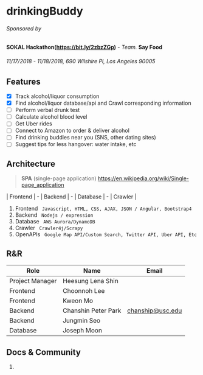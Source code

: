 # drinkingBuddy
###### _Sponsored by_ 
**SOKAL Hackathon(https://bit.ly/2zbzZGp)** - _Team._ 
**Say Food**
###### 11/17/2018 - 11/18/2018, 690 Wilshire Pl, Los Angeles 90005

## Features
- [x] Track alcohol/liquor consumption
- [x] Find alcohol/liquor database/api and Crawl corresponding information
- [ ] Perform verbal drunk test
- [ ] Calculate alcohol blood level
- [ ] Get Uber rides
- [ ] Connect to Amazon to order & deliver alcohol
- [ ] Find drinking buddies near you (SNS, other dating sites)
- [ ] Suggest tips for less hangover: water intake, etc

## Architecture
>**SPA** (single-page application) https://en.wikipedia.org/wiki/Single-page_application

| Frontend |  - | Backend | - | Database | - | Crawler |

1. Frontend
```  Javascript, HTML, CSS, AJAX, JSON / Angular, Bootstrap4  ```
2. Backend
```  Nodejs / expression  ```
3. Database
```  AWS Aurora/DynamoDB  ```
4. Crawler
```  Crawler4j/Scrapy  ```
5. OpenAPIs
```  Google Map API/Custom Search, Twitter API, Uber API, Etc  ```

## R&R
| Role | Name | Email |
| --- | --- | --- |
| Project Manager | Heesung Lena Shin | |
| Frontend | Choonnoh Lee | |
| Frontend | Kweon Mo | |
| Backend | Chanshin Peter Park | chanship@usc.edu |
| Backend | Jungmin Seo | |
| Database | Joseph Moon | |

## Docs & Community
1. 



